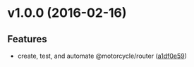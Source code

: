 # v1.0.0 (2016-02-16)


## Features

- create, test, and automate @motorcycle/router
  ([a1df0e59](https://github.com/git+https://github.com/motorcyclejs/router.git/commits/a1df0e5906838f3e9e36b419752687de9f0cedd8))


